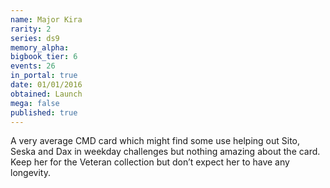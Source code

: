 ```yaml
---
name: Major Kira
rarity: 2
series: ds9
memory_alpha:
bigbook_tier: 6
events: 26
in_portal: true
date: 01/01/2016
obtained: Launch
mega: false
published: true
---
```


A very average CMD card which might find some use helping out Sito, Seska and Dax in weekday challenges but nothing amazing about the card. Keep her for the Veteran collection but don’t expect her to have any longevity.

